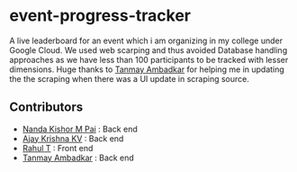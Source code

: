 # event-progress-tracker
A live leaderboard for an event which i am organizing in my college under Google Cloud. 
We used web scarping and thus avoided Database handling approaches as we have less than 100 participants to be tracked with lesser dimensions. 
Huge thanks to [Tanmay Ambadkar](https://github.com/TanmayAmbadkar) for helping me in updating the the scraping when there was a UI update in scraping source.




## Contributors
* [Nanda Kishor M Pai](https://github.com/nandakishormpai2001) : Back end
* [Ajay Krishna KV](https://github.com/AJAYK-01) : Back end
* [Rahul T](https://github.com/rawho) : Front end
* [Tanmay Ambadkar](https://github.com/TanmayAmbadkar) : Back end
